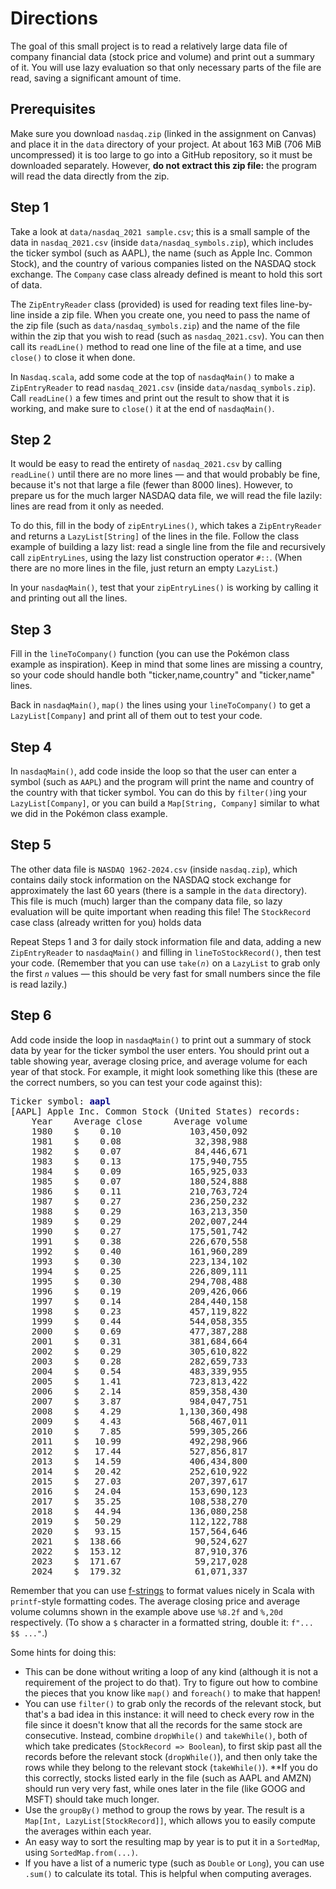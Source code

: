 # Directions

The goal of this small project is to read a relatively large data file of company financial data (stock price and volume) and print out a summary of it. You will use lazy evaluation so that only necessary parts of the file are read, saving a significant amount of time.

## Prerequisites
Make sure you download `nasdaq.zip` (linked in the assignment on Canvas) and place it in the `data` directory of your project. At about 163 MiB (706 MiB uncompressed) it is too large to go into a GitHub repository, so it must be downloaded separately. However, **do not extract this zip file:** the program will read the data directly from the zip.

## Step 1
Take a look at `data/nasdaq_2021 sample.csv`; this is a small sample of the data in `nasdaq_2021.csv` (inside `data/nasdaq_symbols.zip`), which includes the ticker symbol (such as AAPL), the name (such as Apple Inc. Common Stock), and the country of various companies listed on the NASDAQ stock exchange. The `Company` case class already defined is meant to hold this sort of data.

The `ZipEntryReader` class (provided) is used for reading text files line-by-line inside a zip file. When you create one, you need to pass the name of the zip file (such as `data/nasdaq_symbols.zip`) and the name of the file within the zip that you wish to read (such as `nasdaq_2021.csv`). You can then call its `readLine()` method to read one line of the file at a time, and use `close()` to close it when done.

In `Nasdaq.scala`, add some code at the top of `nasdaqMain()` to make a `ZipEntryReader` to read `nasdaq_2021.csv` (inside `data/nasdaq_symbols.zip`). Call `readLine()` a few times and print out the result to show that it is working, and make sure to `close()` it at the end of `nasdaqMain()`.

## Step 2
It would be easy to read the entirety of `nasdaq_2021.csv` by calling `readLine()` until there are no more lines — and that would probably be fine, because it's not that large a file (fewer than 8000 lines). However, to prepare us for the much larger NASDAQ data file, we will read the file lazily: lines are read from it only as needed.

To do this, fill in the body of `zipEntryLines()`, which takes a `ZipEntryReader` and returns a `LazyList[String]` of the lines in the file. Follow the class example of building a lazy list: read a single line from the file and recursively call `zipEntryLines`, using the lazy list construction operator `#::`. (When there are no more lines in the file, just return an empty `LazyList`.)

In your `nasdaqMain()`, test that your `zipEntryLines()` is working by calling it and printing out all the lines.

## Step 3
Fill in the `lineToCompany()` function (you can use the Pokémon class example as inspiration). Keep in mind that some lines are missing a country, so your code should handle both "ticker,name,country" and "ticker,name" lines.

Back in `nasdaqMain()`, `map()` the lines using your `lineToCompany()` to get a `LazyList[Company]` and print all of them out to test your code.

## Step 4
In `nasdaqMain()`, add code inside the loop so that the user can enter a symbol (such as `AAPL`) and the program will print the name and country of the country with that ticker symbol. You can do this by `filter()`ing your `LazyList[Company]`, or you can build a `Map[String, Company]` similar to what we did in the Pokémon class example.

## Step 5
The other data file is `NASDAQ 1962-2024.csv` (inside `nasdaq.zip`), which contains daily stock information on the NASDAQ stock exchange for approximately the last 60 years (there is a sample in the `data` directory). This file is much (much) larger than the company data file, so lazy evaluation will be quite important when reading this file! The `StockRecord` case class (already written for you) holds data 

Repeat Steps 1 and 3 for daily stock information file and data, adding a new `ZipEntryReader` to `nasdaqMain()` and filling in `lineToStockRecord()`, then test your code. (Remember that you can use <code>take(*n*)</code> on a `LazyList` to grab only the first <code>*n*</code> values — this should be very fast for small numbers since the file is read lazily.)

## Step 6
Add code inside the loop in `nasdaqMain()` to print out a summary of stock data by year for the ticker symbol the user enters. You should print out a table showing year, average closing price, and average volume for each year of that stock. For example, it might look something like this (these are the correct numbers, so you can test your code against this):

<pre>Ticker symbol: <span style="color: #008; font-weight: 900;">aapl</span>
[AAPL] Apple Inc. Common Stock (United States) records:
    Year    Average close      Average volume
    1980    $    0.10             103,450,092
    1981    $    0.08              32,398,988
    1982    $    0.07              84,446,671
    1983    $    0.13             175,940,755
    1984    $    0.09             165,925,033
    1985    $    0.07             180,524,888
    1986    $    0.11             210,763,724
    1987    $    0.27             236,250,232
    1988    $    0.29             163,213,350
    1989    $    0.29             202,007,244
    1990    $    0.27             175,501,742
    1991    $    0.38             226,670,558
    1992    $    0.40             161,960,289
    1993    $    0.30             223,134,102
    1994    $    0.25             226,809,111
    1995    $    0.30             294,708,488
    1996    $    0.19             209,426,066
    1997    $    0.14             284,440,158
    1998    $    0.23             457,119,822
    1999    $    0.44             544,058,355
    2000    $    0.69             477,387,288
    2001    $    0.31             381,684,664
    2002    $    0.29             305,610,822
    2003    $    0.28             282,659,733
    2004    $    0.54             483,339,955
    2005    $    1.41             723,813,422
    2006    $    2.14             859,358,430
    2007    $    3.87             984,047,751
    2008    $    4.29           1,130,360,498
    2009    $    4.43             568,467,011
    2010    $    7.85             599,305,266
    2011    $   10.99             492,298,966
    2012    $   17.44             527,856,817
    2013    $   14.59             406,434,800
    2014    $   20.42             252,610,922
    2015    $   27.03             207,397,617
    2016    $   24.04             153,690,123
    2017    $   35.25             108,538,270
    2018    $   44.94             136,080,258
    2019    $   50.29             112,122,788
    2020    $   93.15             157,564,646
    2021    $  138.66              90,524,627
    2022    $  153.12              87,910,376
    2023    $  171.67              59,217,028
    2024    $  179.32              61,071,337</pre>

Remember that you can use [f-strings](https://docs.scala-lang.org/scala3/book/string-interpolation.html#the-f-interpolator-f-strings) to format values nicely in Scala with `printf`-style formatting codes. The average closing price and average volume columns shown in the example above use `%8.2f` and `%,20d` respectively. (To show a `$` character in a formatted string, double it: `f"... $$ ..."`.)

Some hints for doing this:
- This can be done without writing a loop of any kind (although it is not a requirement of the project to do that). Try to figure out how to combine the pieces that you know like `map()` and `foreach()` to make that happen!
- You can use `filter()` to grab only the records of the relevant stock, but that's a bad idea in this instance: it will need to check every row in the file since it doesn't know that all the records for the same stock are consecutive. Instead, combine `dropWhile()` and `takeWhile()`, both of which take predicates (`StockRecord => Boolean`), to first skip past all the records before the relevant stock (`dropWhile()`), and then only take the rows while they belong to the relevant stock (`takeWhile()`). **If you do this correctly, stocks listed early in the file (such as AAPL and AMZN) should run very very fast, while ones later in the file (like GOOG and MSFT) should take much longer.
- Use the `groupBy()` method to group the rows by year. The result is a `Map[Int, LazyList[StockRecord]]`, which allows you to easily compute the averages within each year.
- An easy way to sort the resulting map by year is to put it in a `SortedMap`, using `SortedMap.from(...)`.
- If you have a list of a numeric type (such as `Double` or `Long`), you can use `.sum()` to calculate its total. This is helpful when computing averages.
